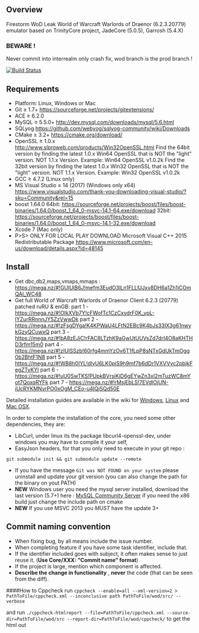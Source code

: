 ## Overview
Firestorm WoD Leak World of Warcraft Warlords of Draenor (6.2.3.20779) emulator based on TrinityCore project, JadeCore (5.0.5), Garrosh (5.4.X)

### BEWARE ! 
Never commit into interrealm only crash fix, wod branch is the prod branch !

[![Build Status](https://drone-1.fat.sh/api/badges/MilleniumStudio/wod/status.svg)](https://drone-1.fat.sh/MilleniumStudio/wod)

## Requirements

+ Platform: Linux, Windows or Mac
+ Git ≥ 1.7+ https://sourceforge.net/projects/gitextensions/
+ ACE ≥ 6.2.0
+ MySQL ≥ 5.5.0+  http://dev.mysql.com/downloads/mysql/5.6.html
+ SQLyog https://github.com/webyog/sqlyog-community/wiki/Downloads
+ CMake ≥ 3.2+ https://cmake.org/download/
+ OpenSSL ≥ 1.0.x http://www.slproweb.com/products/Win32OpenSSL.html
Find the 64bit version by finding the latest 1.0.x Win64 OpenSSL that is NOT the "light" version. NOT 1.1.x Version.
Example: Win64 OpenSSL v1.0.2k
Find the 32bit version by finding the latest 1.0.x Win32 OpenSSL that is NOT the "light" version. NOT 1.1.x Version.
Example: Win32 OpenSSL v1.0.2k
+ GCC ≥ 4.7.2 (Linux only)
+ MS Visual Studio ≥ 14 (2017) (Windows only x64) https://www.visualstudio.com/thank-you-downloading-visual-studio/?sku=Community&rel=15
+ boost 1.64.0 64bit: https://sourceforge.net/projects/boost/files/boost-binaries/1.64.0/boost_1_64_0-msvc-14.1-64.exe/download
               32bit: https://sourceforge.net/projects/boost/files/boost-binaries/1.64.0/boost_1_64_0-msvc-14.1-32.exe/download
+ Xcode 7 (Mac only)
+ P>S> ONLY FOR LOCAL PLAY DOWNLOAD Microsoft Visual C++ 2015 Redistributable Package 
https://www.microsoft.com/en-us/download/details.aspx?id=48145

## Install
+ Get dbc,db2,maps,vmaps,mmaps : https://mega.nz/#!GUlUlB6J!mefm3EudO3lLn1FLLfJJxv8DH6a1Zh1iCOmQAl_WC48
+ Get full World of Warcraft Warlords of Draenor Client 6.2.3 (20779) patched ruRU & enGB:
part 1 - https://mega.nz/#!OIkXVb7Y!cFWofTc1CzCxvdrF0K_ypL-IYZurRRnnnJY5ZzVwwDk
part 2 - https://mega.nz/#!zFsgDYga!K4KPWaU4LFtN2EBc9K4bJs33IX3g61nwykGzyQCuwxQ
part 3 - https://mega.nz/#!bA8zEJjC!rFAC8LTzhK9aGwUtUUVsZd7drI4O8aKHTHD3rfm15m0
part 4 - https://mega.nz/#!zIUlSSzb!60rfg4mmYzOv6T1fLpP8sNTxGdUkTmOgg0b2BhtF1N8
part 5 - https://mega.nz/#!WB8h0IYL!dlyU6LK0piS9h9mf7b6dDr1VXVVvc2pbjkFegZTvKYI
part 6 - https://mega.nz/#!uU0SwTKS!PUpkBVrsiKjD6gEYwZn3xl2mTuzWC8mYot7QoxqRYFk
part 7 - https://mega.nz/#!rMsjEbLS!7EVdlOjUN-iUcRYKMNvrPO0xOgM_CEo-u4IQjSQd50E

Detailed installation guides are available in the wiki for
[Windows](http://collab.kpsn.org/display/tc/Win),
[Linux](http://collab.kpsn.org/display/tc/Linux) and
[Mac OSX](http://collab.kpsn.org/display/tc/Mac).

In order to complete the installation of the core, you need some other dependencies, they are:
- LibCurl, under linux its the package libcurl4-openssl-dev, under windows you may have to compile it your self,
- EasyJson headers, for that you only need to execute in your git repo :

```
git submodule init && git submodule update --remote
```

- If you have the message `Git was NOT FOUND on your system` please uninstall and update your git version (you can also change the path for the binary on yout PATH)
- **NEW** Windows user you need the mysql server installed, download the last version (5.7+) here : [MySQL Community Server](http://dev.mysql.com/downloads/mysql/) if you need the x86 build just change the include path on cmake
- **NEW** If you use MSVC 2013 you *MUST* have the update 3+

## Commit naming convention
- When fixing bug, by all means include the issue number.
- When completing feature if you have some task identifier, include that.
- If the identifier included goes with subject, it often makes sense to just reuse it. (**Use Core/XXX: "Commit name" format**)
- If the project is large, mention which component is affected.
- **Describe the change in functionality** , **never** the code (that can be seen from the diff).

####How to Cppcheck
run ```cppcheck --enable=all --xml-version=2 > PathToFile/cppcheck.xml --inconclusive path PathToFile/wod/src/ --verbose```

and run ```./cppcheck-htmlreport --file=PathToFile/cppcheck.xml --source-dir=PathToFile/wod/src --report-dir=PathToFile/wod/cppcheck/``` to get the html out
